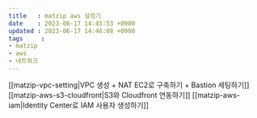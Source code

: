 ```yaml
---
title   : matzip aws 설정기
date    : 2023-06-17 14:45:53 +0900
updated : 2023-06-17 14:46:08 +0900
tags     : 
- matzip
- aws
- 네트워크
---
```


[[matzip-vpc-setting|VPC 생성 + NAT EC2로 구축하기 + Bastion 세팅하기]]
[[matzip-aws-s3-cloudfront|S3와 Cloudfront 연동하기]]
[[matzip-aws-iam|Identity Center로 IAM 사용자 생성하기]]